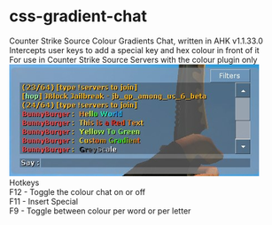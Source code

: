 # css-gradient-chat
Counter Strike Source Colour Gradients Chat, written in AHK v1.1.33.0<br/>
Intercepts user keys to add a special key and hex colour in front of it<br/>
For use in Counter Strike Source Servers with the colour plugin only<br/>
![What is this](readme_preview.jpg)
<br/>
Hotkeys<br/>
 F12 - Toggle the colour chat on or off<br/>
 F11 - Insert Special <br/>
 F9 - Toggle between colour per word or per letter<br/>
 

